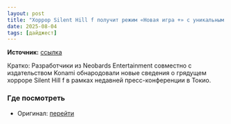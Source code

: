 ```yaml
---
layout: post
title: "Хоррор Silent Hill f получит режим «Новая игра +» с уникальным контентом и легендарную для серии концовку с НЛО"
date: 2025-08-04
tags: [дайджест]
---
```


**Источник:** [ссылка](https://3dnews.ru/1127087)

Кратко: Разработчики из Neobards Entertainment совместно с издательством Konami обнародовали новые сведения о грядущем хорроре Silent Hill f в рамках недавней пресс-конференции в Токио.

### Где посмотреть
- Оригинал: [перейти]({link})
